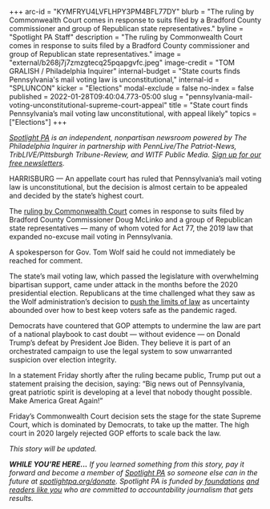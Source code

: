 +++
arc-id = "KYMFRYU4LVFLHPY3PM4BFL77DY"
blurb = "The ruling by Commonwealth Court comes in response to suits filed by a Bradford County commissioner and group of Republican state representatives."
byline = "Spotlight PA Staff"
description = "The ruling by Commonwealth Court comes in response to suits filed by a Bradford County commissioner and group of Republican state representatives."
image = "external/b268j7j7zmzgtecq25pqapgvfc.jpeg"
image-credit = "TOM GRALISH / Philadelphia Inquirer"
internal-budget = "State courts finds Pennsylvania's mail voting law is unconstitutional,"
internal-id = "SPLUNCON"
kicker = "Elections"
modal-exclude = false
no-index = false
published = 2022-01-28T09:40:04.773-05:00
slug = "pennsylvania-mail-voting-unconstitutional-supreme-court-appeal"
title = "State court finds Pennsylvania’s mail voting law unconstitutional, with appeal likely"
topics = ["Elections"]
+++

<a href="https://www.spotlightpa.org/"><i>Spotlight PA</i></a><i> is an independent, nonpartisan newsroom powered by The Philadelphia Inquirer in partnership with PennLive/The Patriot-News, TribLIVE/Pittsburgh Tribune-Review, and WITF Public Media. </i><a href="https://www.spotlightpa.org/newsletters"><i>Sign up for our free newsletters</i></a><i>.</i>

HARRISBURG — An appellate court has ruled that Pennsylvania’s mail voting law is unconstitutional, but the decision is almost certain to be appealed and decided by the state’s highest court.

The <a href="https://www.pacourts.us/assets/opinions/Commonwealth/out/244MD21_1-28-22.pdf?cb=1" target="_blank">ruling by Commonwealth Court</a> comes in response to suits filed by Bradford County Commissioner Doug McLinko and a group of Republican state representatives — many of whom voted for Act 77, the 2019 law that expanded no-excuse mail voting in Pennsylvania.

A spokesperson for Gov. Tom Wolf said he could not immediately be reached for comment.

<script src="https://www.spotlightpa.org/embed.js" async></script><div data-spl-embed-version="1" data-spl-src="https://www.spotlightpa.org/embeds/newsletter/"></div>

The state’s mail voting law, which passed the legislature with overwhelming bipartisan support, came under attack in the months before the 2020 presidential election. Republicans at the time challenged what they saw as the<b> </b>Wolf administration’s decision to <a href="https://www.spotlightpa.org/news/2020/12/pennsylvania-election-2020-act-77-mail-voting-republican-audit/" target="_blank">push the limits of law</a> as uncertainty abounded over how to best keep voters safe as the pandemic raged.

Democrats have countered that GOP attempts to undermine the law are part of a national playbook to cast doubt — without evidence — on Donald Trump’s defeat by President Joe Biden. They believe it is part of an orchestrated campaign to use the legal system to sow unwarranted suspicion over election integrity.

<script src="https://www.spotlightpa.org/embed.js" async></script><div data-spl-embed-version="1" data-spl-src="https://www.spotlightpa.org/embeds/donate/"></div>

In a statement Friday shortly after the ruling became public, Trump put out a statement praising the decision, saying: “Big news out of Pennsylvania, great patriotic spirit is developing at a level that nobody thought possible. Make America Great Again!”

Friday’s Commonwealth Court decision sets the stage for the state Supreme Court, which is dominated by Democrats, to take up the matter. The high court in 2020 largely rejected GOP efforts to scale back the law.

<i>This story will be updated.</i>

<i><b>WHILE YOU’RE HERE...</b></i><i> If you learned something from this story, pay it forward and become a member of </i><a href="https://www.spotlightpa.org/"><i>Spotlight PA</i></a><i> so someone else can in the future at </i><a href="http://spotlightpa.org/donate"><i>spotlightpa.org/donate</i></a><i>. Spotlight PA is funded by</i><a href="https://www.spotlightpa.org/support"><i> foundations</i></a><i> </i><a href="https://www.spotlightpa.org/support"><i>and readers like you</i></a><i> who are committed to accountability journalism that gets results.</i>
